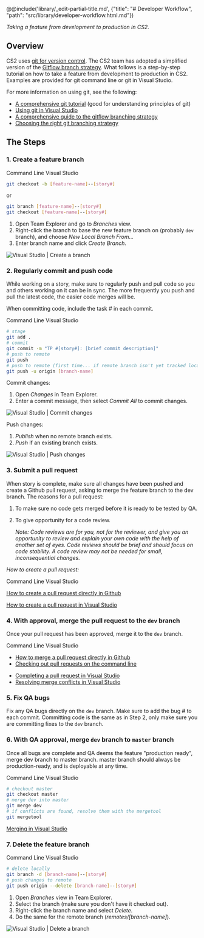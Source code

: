 @@include('library/_edit-partial-title.md', {"title": "# Developer Workflow", "path": "src/library/developer-workflow.html.md"})

_Taking a feature from development to production in CS2._

## Overview

CS2 uses [git for version control](https://www.atlassian.com/git/tutorials/what-is-version-control/). The CS2 team has adopted a simplified version of the [Gitflow branch strategy](https://www.atlassian.com/git/tutorials/comparing-workflows/gitflow-workflow/). What follows is a step-by-step tutorial on how to take a feature from development to production in CS2. Examples are provided for git command line or git in Visual Studio.

For more information on using git, see the following:

- [A comprehensive git tutorial](https://www.atlassian.com/git/tutorials/what-is-version-control/) (good for understanding principles of git)
- [Using git in Visual Studio](https://www.visualstudio.com/en-us/docs/git/tutorial/gitworkflow)
- [A comprehensive guide to the gitflow branching strategy](http://nvie.com/posts/a-successful-git-branching-model/)
- [Choosing the right git branching strategy](http://www.creativebloq.com/web-design/choose-right-git-branching-strategy-121518344)

## The Steps

### 1. **Create a feature branch**

<div class="ds-example__header">
    <a class="ds-button" data-ng-click="activeTool.branch = 'CLI'" data-ng-class="{'ds-button--active': activeTool.branch === 'CLI'}">Command Line</a>
    <a class="ds-button" data-ng-click="activeTool.branch = 'VS'" data-ng-class="{'ds-button--active': activeTool.branch === 'VS'}">Visual Studio</a>
</div>
<div class="ds-example" data-ng-init="activeTool = {}; activeTool.branch = 'CLI'">

<div data-ng-if="activeTool.branch === 'CLI'">

```bash
git checkout -b [feature-name]--[story#]
```

or

```bash
git branch [feature-name]--[story#]
git checkout [feature-name]--[story#]
```

</div>

<div ng-if="activeTool.branch === 'VS'">

1. Open Team Explorer and go to _Branches_ view.
2. Right-click the branch to base the new feature branch on (probably `dev` branch), and choose _New Local Branch From..._
3. Enter branch name and click _Create Branch_.

![Visual Studio | Create a branch](https://www.visualstudio.com/en-us/docs/git/tutorial/_img/vsbranch.gif)

</div>
</div>

### 2. **Regularly commit and push code**

While working on a story, make sure to regularly push and pull code so you and others working on it can be in sync. The more frequently you push and pull the latest code, the easier code merges will be.

When committing code, include the task # in each commit.

<div class="ds-example__header">
    <a class="ds-button" data-ng-click="activeTool.push = 'CLI'" data-ng-class="{'ds-button--active': activeTool.push === 'CLI'}">Command Line</a>
    <a class="ds-button" data-ng-click="activeTool.push = 'VS'" data-ng-class="{'ds-button--active': activeTool.push === 'VS'}">Visual Studio</a>
</div>
<div class="ds-example" data-ng-init="activeTool.push = 'CLI'">

<div data-ng-if="activeTool.push === 'CLI'">

```bash
# stage
git add .
# commit
git commit -m "TP #[story#]: [brief commit description]"
# push to remote
git push
# push to remote (first time... if remote branch isn't yet tracked locally)
git push -u origin [branch-name]
```

</div>

<div data-ng-if="activeTool.push === 'VS'">

Commit changes:

1. Open _Changes_ in Team Explorer.
2. Enter a commit message, then select _Commit All_ to commit changes.

![Visual Studio | Commit changes](https://www.visualstudio.com/en-us/docs/git/tutorial/_img/vscommitall.gif)

Push changes:

1. _Publish_ when no remote branch exists.
2. _Push_ if an existing branch exists.

![Visual Studio | Push changes](https://www.visualstudio.com/en-us/docs/git/tutorial/_img/vspush.gif)

</div>
</div>

### 3. **Submit a pull request**

When story is complete, make sure all changes have been pushed and create a Github pull request, asking to merge the feature branch to the dev branch. The reasons for a pull request:

1. To make sure no code gets merged before it is ready to be tested by QA.
2. To give opportunity for a code review.

    _Note: Code reviews are for you, not for the reviewer, and give you an opportunity to review and explain your own code with the help of another set of eyes. Code reviews should be brief and should focus on code stability. A code review may not be needed for small, inconsequential changes._

_How to create a pull request:_

<div class="ds-example__header">
    <a class="ds-button" data-ng-click="activeTool.pullRequest = 'CLI'" data-ng-class="{'ds-button--active': activeTool.pullRequest === 'CLI'}">Command Line</a>
    <a class="ds-button" data-ng-click="activeTool.pullRequest = 'VS'" data-ng-class="{'ds-button--active': activeTool.pullRequest === 'VS'}">Visual Studio</a>
</div>
<div class="ds-example" data-ng-init="activeTool.pullRequest = 'CLI'">

<div data-ng-if="activeTool.pullRequest === 'CLI'">

[How to create a pull request directly in Github](https://help.github.com/articles/creating-a-pull-request/)

</div>

<div data-ng-if="activeTool.pullRequest === 'VS'">

[How to create a pull request in Visual Studio](https://www.visualstudio.com/en-us/docs/git/tutorial/pullrequest)

</div>
</div>

### 4. **With approval, merge the pull request to the `dev` branch**

Once your pull request has been approved, merge it to the `dev` branch.

<div class="ds-example__header">
    <a class="ds-button" data-ng-click="activeTool.merge = 'CLI'" data-ng-class="{'ds-button--active': activeTool.merge === 'CLI'}">Command Line</a>
    <a class="ds-button" data-ng-click="activeTool.merge = 'VS'" data-ng-class="{'ds-button--active': activeTool.merge === 'VS'}">Visual Studio</a>
</div>
<div class="ds-example" data-ng-init="activeTool.merge = 'CLI'">

<div data-ng-if="activeTool.merge === 'CLI'">

- [How to merge a pull request directly in Github](https://help.github.com/articles/merging-a-pull-request/)
- [Checking out pull requests on the command line](https://help.github.com/articles/checking-out-pull-requests-locally/)

</div>

<div data-ng-if="activeTool.merge === 'VS'">

- [Completing a pull request in Visual Studio](https://www.visualstudio.com/en-us/docs/git/tutorial/pullrequest#completing-a-pull-request)
- [Resolving merge conflicts in Visual Studio](https://www.visualstudio.com/en-us/docs/git/tutorial/merging)

</div>
</div>

### 5. **Fix QA bugs**

Fix any QA bugs directly on the `dev` branch. Make sure to add the bug # to each commit. Committing code is the same as in Step 2, only make sure you are committing fixes to the `dev` branch.

### 6. **With QA approval, merge `dev` branch to `master` branch**

Once all bugs are complete and QA deems the feature "production ready", merge dev branch to master branch. master branch should always be production-ready, and is deployable at any time.

<div class="ds-example__header">
    <a class="ds-button" data-ng-click="activeTool.master = 'CLI'" data-ng-class="{'ds-button--active': activeTool.master === 'CLI'}">Command Line</a>
    <a class="ds-button" data-ng-click="activeTool.master = 'VS'" data-ng-class="{'ds-button--active': activeTool.master === 'VS'}">Visual Studio</a>
</div>
<div class="ds-example" data-ng-init="activeTool.master = 'CLI'">

<div data-ng-if="activeTool.master === 'CLI'">

```bash
# checkout master
git checkout master
# merge dev into master
git merge dev
# if conflicts are found, resolve them with the mergetool
git mergetool
```

</div>

<div data-ng-if="activeTool.master === 'VS'">

[Merging in Visual Studio](https://www.visualstudio.com/en-us/docs/git/tutorial/merging)

</div>
</div>

### 7. **Delete the feature branch**

<div class="ds-example__header">
    <a class="ds-button" data-ng-click="activeTool.delete = 'CLI'" data-ng-class="{'ds-button--active': activeTool.delete === 'CLI'}">Command Line</a>
    <a class="ds-button" data-ng-click="activeTool.delete = 'VS'" data-ng-class="{'ds-button--active': activeTool.delete === 'VS'}">Visual Studio</a>
</div>
<div class="ds-example" data-ng-init="activeTool.delete = 'CLI'">

<div data-ng-if="activeTool.delete === 'CLI'">

```bash
# delete locally
git branch -d [branch-name]--[story#]
# push changes to remote
git push origin --delete [branch-name]--[story#]
```

</div>

<div data-ng-if="activeTool.delete === 'VS'">

1. Open _Branches_ view in Team Explorer.
2. Select the branch (make sure you don't have it checked out).
3. Right-click the branch name and select _Delete_.
4. Do the same for the remote branch (_remotes/[branch-name]_).

![Visual Studio | Delete a branch](https://www.visualstudio.com/en-us/docs/git/tutorial/_img/vsbranchdelete.gif)

</div>
</div>